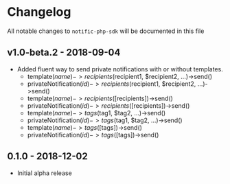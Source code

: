 # Changelog

All notable changes to `notific-php-sdk` will be documented in this file

## v1.0-beta.2 - 2018-09-04

- Added fluent way to send private notifications with or without templates.
    - template($name)->recipients($recipient1, $recipient2, ...)->send()
    - privateNotification($id)->recipients($recipient1, $recipient2, ...)->send()
    - template($name)->recipients([$recipients])->send()
    - privateNotification($id)->recipients([$recipients])->send()
    - template($name)->tags($tag1, $tag2, ...)->send()
    - privateNotification($id)->tags($tag1, $tag2, ...)->send()
    - template($name)->tags([$tags])->send()
    - privateNotification($id)->tags([$tags])->send()

## 0.1.0 - 2018-12-02

- Initial alpha release
